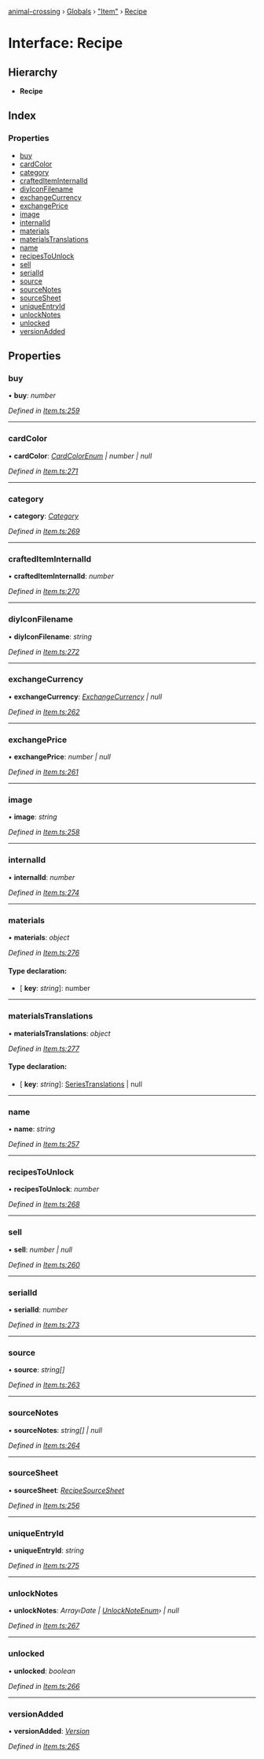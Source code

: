 [animal-crossing](../README.md) › [Globals](../globals.md) › ["Item"](../modules/_item_.md) › [Recipe](_item_.recipe.md)

# Interface: Recipe

## Hierarchy

* **Recipe**

## Index

### Properties

* [buy](_item_.recipe.md#buy)
* [cardColor](_item_.recipe.md#cardcolor)
* [category](_item_.recipe.md#category)
* [craftedItemInternalId](_item_.recipe.md#craftediteminternalid)
* [diyIconFilename](_item_.recipe.md#diyiconfilename)
* [exchangeCurrency](_item_.recipe.md#exchangecurrency)
* [exchangePrice](_item_.recipe.md#exchangeprice)
* [image](_item_.recipe.md#image)
* [internalId](_item_.recipe.md#internalid)
* [materials](_item_.recipe.md#materials)
* [materialsTranslations](_item_.recipe.md#materialstranslations)
* [name](_item_.recipe.md#name)
* [recipesToUnlock](_item_.recipe.md#recipestounlock)
* [sell](_item_.recipe.md#sell)
* [serialId](_item_.recipe.md#serialid)
* [source](_item_.recipe.md#source)
* [sourceNotes](_item_.recipe.md#sourcenotes)
* [sourceSheet](_item_.recipe.md#sourcesheet)
* [uniqueEntryId](_item_.recipe.md#uniqueentryid)
* [unlockNotes](_item_.recipe.md#unlocknotes)
* [unlocked](_item_.recipe.md#unlocked)
* [versionAdded](_item_.recipe.md#versionadded)

## Properties

###  buy

• **buy**: *number*

*Defined in [Item.ts:259](https://github.com/Norviah/animal-crossing/blob/ee641cf/module/types/Item.ts#L259)*

___

###  cardColor

• **cardColor**: *[CardColorEnum](../enums/_item_.cardcolorenum.md) | number | null*

*Defined in [Item.ts:271](https://github.com/Norviah/animal-crossing/blob/ee641cf/module/types/Item.ts#L271)*

___

###  category

• **category**: *[Category](../enums/_item_.category.md)*

*Defined in [Item.ts:269](https://github.com/Norviah/animal-crossing/blob/ee641cf/module/types/Item.ts#L269)*

___

###  craftedItemInternalId

• **craftedItemInternalId**: *number*

*Defined in [Item.ts:270](https://github.com/Norviah/animal-crossing/blob/ee641cf/module/types/Item.ts#L270)*

___

###  diyIconFilename

• **diyIconFilename**: *string*

*Defined in [Item.ts:272](https://github.com/Norviah/animal-crossing/blob/ee641cf/module/types/Item.ts#L272)*

___

###  exchangeCurrency

• **exchangeCurrency**: *[ExchangeCurrency](../enums/_item_.exchangecurrency.md) | null*

*Defined in [Item.ts:262](https://github.com/Norviah/animal-crossing/blob/ee641cf/module/types/Item.ts#L262)*

___

###  exchangePrice

• **exchangePrice**: *number | null*

*Defined in [Item.ts:261](https://github.com/Norviah/animal-crossing/blob/ee641cf/module/types/Item.ts#L261)*

___

###  image

• **image**: *string*

*Defined in [Item.ts:258](https://github.com/Norviah/animal-crossing/blob/ee641cf/module/types/Item.ts#L258)*

___

###  internalId

• **internalId**: *number*

*Defined in [Item.ts:274](https://github.com/Norviah/animal-crossing/blob/ee641cf/module/types/Item.ts#L274)*

___

###  materials

• **materials**: *object*

*Defined in [Item.ts:276](https://github.com/Norviah/animal-crossing/blob/ee641cf/module/types/Item.ts#L276)*

#### Type declaration:

* \[ **key**: *string*\]: number

___

###  materialsTranslations

• **materialsTranslations**: *object*

*Defined in [Item.ts:277](https://github.com/Norviah/animal-crossing/blob/ee641cf/module/types/Item.ts#L277)*

#### Type declaration:

* \[ **key**: *string*\]: [SeriesTranslations](_item_.seriestranslations.md) | null

___

###  name

• **name**: *string*

*Defined in [Item.ts:257](https://github.com/Norviah/animal-crossing/blob/ee641cf/module/types/Item.ts#L257)*

___

###  recipesToUnlock

• **recipesToUnlock**: *number*

*Defined in [Item.ts:268](https://github.com/Norviah/animal-crossing/blob/ee641cf/module/types/Item.ts#L268)*

___

###  sell

• **sell**: *number | null*

*Defined in [Item.ts:260](https://github.com/Norviah/animal-crossing/blob/ee641cf/module/types/Item.ts#L260)*

___

###  serialId

• **serialId**: *number*

*Defined in [Item.ts:273](https://github.com/Norviah/animal-crossing/blob/ee641cf/module/types/Item.ts#L273)*

___

###  source

• **source**: *string[]*

*Defined in [Item.ts:263](https://github.com/Norviah/animal-crossing/blob/ee641cf/module/types/Item.ts#L263)*

___

###  sourceNotes

• **sourceNotes**: *string[] | null*

*Defined in [Item.ts:264](https://github.com/Norviah/animal-crossing/blob/ee641cf/module/types/Item.ts#L264)*

___

###  sourceSheet

• **sourceSheet**: *[RecipeSourceSheet](../enums/_item_.recipesourcesheet.md)*

*Defined in [Item.ts:256](https://github.com/Norviah/animal-crossing/blob/ee641cf/module/types/Item.ts#L256)*

___

###  uniqueEntryId

• **uniqueEntryId**: *string*

*Defined in [Item.ts:275](https://github.com/Norviah/animal-crossing/blob/ee641cf/module/types/Item.ts#L275)*

___

###  unlockNotes

• **unlockNotes**: *Array‹Date | [UnlockNoteEnum](../enums/_item_.unlocknoteenum.md)› | null*

*Defined in [Item.ts:267](https://github.com/Norviah/animal-crossing/blob/ee641cf/module/types/Item.ts#L267)*

___

###  unlocked

• **unlocked**: *boolean*

*Defined in [Item.ts:266](https://github.com/Norviah/animal-crossing/blob/ee641cf/module/types/Item.ts#L266)*

___

###  versionAdded

• **versionAdded**: *[Version](../enums/_item_.version.md)*

*Defined in [Item.ts:265](https://github.com/Norviah/animal-crossing/blob/ee641cf/module/types/Item.ts#L265)*
